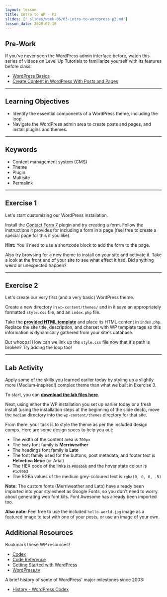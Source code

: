 ```yaml
---
layout: lesson
title: Intro to WP - P2
slides: ['_slides/week-06/03-intro-to-wordpress-p2.md']
lesson_date: 2020-02-18
---
```


## Pre-Work

If you've never seen the WordPress admin interface before, watch this series of videos on Level Up Tutorials to familiarize yourself with its features before class:

- [WordPress Basics](https://leveluptutorials.com/tutorials/wordpress-basics/series-introduction)
- [Create Content in WordPress With Posts and Pages
  ](https://code.tutsplus.com/courses/create-content-in-wordpress-with-posts-and-pages)

---

## Learning Objectives

- Identify the essential components of a WordPress theme, including the loop.
- Navigate the WordPress admin area to create posts and pages, and install plugins and themes.

---

## Keywords

- Content management system (CMS)
- Theme
- Plugin
- Multisite
- Permalink

---

## Exercise 1

Let's start customizing our WordPress installation.

Install the [Contact Form 7](https://wordpress.org/plugins/contact-form-7/) plugin and try creating a form. Follow the instructions it provides for including a form in a page (feel free to create a special page for this if you like).

**Hint:** You'll need to use a shortcode block to add the form to the page.

Also try browsing for a new theme to install on your site and activate it. Take a look at the front end of your site to see what effect it had. Did anything weird or unexpected happen?

---

## Exercise 2

Let's create our very first (and a very basic) WordPress theme.

Create a new directory in `wp-content/themes/` and in it save an appropriately formatted `style.css` file, and an `index.php` file.

Take the **[provided HTML template](/public/files/exercises/wp-first-theme.zip)** and place its HTML content in `index.php`. Replace the site title, description, and charset with WP template tags so this information is dynamically gathered from your site's database.

But whoops! How can we link up the `style.css` file now that it's path is broken? Try adding the loop too!

---

## Lab Activity

Apply some of the skills you learned earlier today by styling up a slightly more (Medium-inspired!) complex theme than what we built in Exercise 3.

To start, you can **[download the lab files here](/public/files/labs/wp-theme-lab.zip)**.

Next, using either the WP installation you set up earlier today or a fresh install (using the installation steps at the beginning of the slide deck), move the `median` directory into the `wp-content/themes` directory for that site.

From there, your task is to style the theme as per the included design comps. Here are some design specs to help you out:

- The width of the content area is `700px`
- The `body` font family is **Merriweather**
- The headings font family is **Lato**
- The font family used for the buttons, post metadata, and footer text is **Helvetica Neue** (or Arial)
- The HEX code of the links is `#00ab6b` and the hover state colour is `#1c9963`
- The RGBa values of the medium grey-coloured text is `rgba(0, 0, 0, .5)`

**Note:** The custom fonts (Merriweather and Lato) have already been imported into your stylesheet as Google Fonts, so you don't need to worry about generating web font kits. Font Awesome has already been imported too.

**Also note:** Feel free to use the included `hello-world.jpg` image as a featured image to test with one of your posts, or use an image of your own.


## Additional Resources

Bookmark these WP resources!

- [Codex](https://codex.wordpress.org/)
- [Code Reference](https://developer.wordpress.org/reference/)
- [Getting Started with WordPress](https://codex.wordpress.org/Getting_Started_with_WordPress)
- [WordPress.tv](http://wordpress.tv/)

A brief history of some of WordPress' major milestones since 2003:

- [History - WordPress Codex](https://codex.wordpress.org/History)
